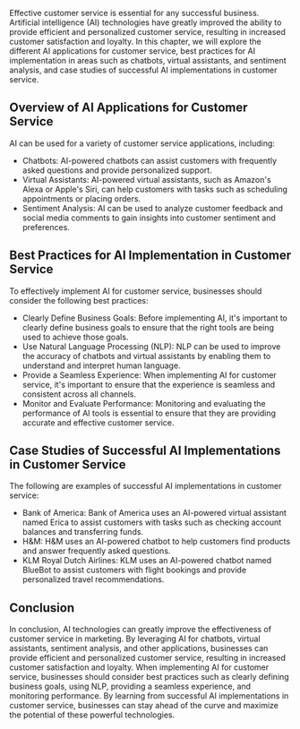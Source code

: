 
Effective customer service is essential for any successful business. Artificial intelligence (AI) technologies have greatly improved the ability to provide efficient and personalized customer service, resulting in increased customer satisfaction and loyalty. In this chapter, we will explore the different AI applications for customer service, best practices for AI implementation in areas such as chatbots, virtual assistants, and sentiment analysis, and case studies of successful AI implementations in customer service.

Overview of AI Applications for Customer Service
------------------------------------------------

AI can be used for a variety of customer service applications, including:

* Chatbots: AI-powered chatbots can assist customers with frequently asked questions and provide personalized support.
* Virtual Assistants: AI-powered virtual assistants, such as Amazon's Alexa or Apple's Siri, can help customers with tasks such as scheduling appointments or placing orders.
* Sentiment Analysis: AI can be used to analyze customer feedback and social media comments to gain insights into customer sentiment and preferences.

Best Practices for AI Implementation in Customer Service
--------------------------------------------------------

To effectively implement AI for customer service, businesses should consider the following best practices:

* Clearly Define Business Goals: Before implementing AI, it's important to clearly define business goals to ensure that the right tools are being used to achieve those goals.
* Use Natural Language Processing (NLP): NLP can be used to improve the accuracy of chatbots and virtual assistants by enabling them to understand and interpret human language.
* Provide a Seamless Experience: When implementing AI for customer service, it's important to ensure that the experience is seamless and consistent across all channels.
* Monitor and Evaluate Performance: Monitoring and evaluating the performance of AI tools is essential to ensure that they are providing accurate and effective customer service.

Case Studies of Successful AI Implementations in Customer Service
-----------------------------------------------------------------

The following are examples of successful AI implementations in customer service:

* Bank of America: Bank of America uses an AI-powered virtual assistant named Erica to assist customers with tasks such as checking account balances and transferring funds.
* H\&M: H\&M uses an AI-powered chatbot to help customers find products and answer frequently asked questions.
* KLM Royal Dutch Airlines: KLM uses an AI-powered chatbot named BlueBot to assist customers with flight bookings and provide personalized travel recommendations.

Conclusion
----------

In conclusion, AI technologies can greatly improve the effectiveness of customer service in marketing. By leveraging AI for chatbots, virtual assistants, sentiment analysis, and other applications, businesses can provide efficient and personalized customer service, resulting in increased customer satisfaction and loyalty. When implementing AI for customer service, businesses should consider best practices such as clearly defining business goals, using NLP, providing a seamless experience, and monitoring performance. By learning from successful AI implementations in customer service, businesses can stay ahead of the curve and maximize the potential of these powerful technologies.
